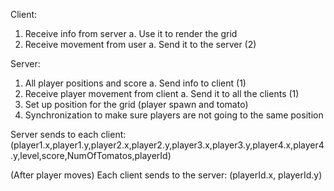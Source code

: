 Client:
1.	Receive info from server
	a.	Use it to render the grid
2.	Receive movement from user
	a.	Send it to the server (2)

Server:
1.	All player positions and score 
	a.	Send info to client (1)
2.	Receive player movement from client
	a.	Send it to all the clients (1)
3.	Set up position for the grid (player spawn and tomato)
4.	Synchronization to make sure players are not going to the same position

Server sends to each client:
(player1.x,player1.y,player2.x,player2.y,player3.x,player3.y,player4.x,player4.y,level,score,NumOfTomatos,playerId)

(After player moves)
Each client sends to the server:
(playerId.x, playerId.y)

